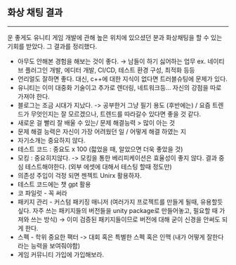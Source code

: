 ## 화상 채팅 결과

---

운 좋게도 유니티 게임 개발에 관해 높은 위치에 있으셨던 분과 화상채팅을 할 수 있는 기회를 받았다. 그 결과를 정리했다.

- 아무도 안해본 경험을 해보는 것이 좋다. → 남들이 하기 싫어하는 업무 ex. 네이티브 플러그인 개발, 에디터 개발, CI/CD, 테스트 환경 구성, 최적화 등등
- 언리얼도 잘하면 좋다. 대신, c++에 대한 지식이 없다면 트러블슈팅에 문제가 있다.
- 유니티는 이미 대중화 기술이고 추가로 렌더링, 네트워크등… 자신의 강점을 따로 가져야 한다.
- 블로그는 조금 시대가 지났다. -> 공부한거 그냥 필기 용도 (후반에는) / 요즘 트렌드가 무엇인지는 잘 모르겠으나, 트렌드를 따라갈수 있다면 좋을 것 같다.
- 새로운 걸 빨리 잘 배울 수 있는/ 문제 해결능력 > 많이 아는 것
- 문제 해결 능력은 자신이 가장 어려웠던 일 / 어떻게 해결 하였는 지
- 자기소개는 중요하지 않다.
- 테스트 코드 : 중요도 x 100 (젋었을 때, 알았으면 더욱 좋았을 것)
- 모킹 : 중요히지않다. -> 모킹을 통한 베리피케이션은 효율성이 좋지 않다. 결과 중심 테스트해야한다. (외부 에셋에 대해서 테스팅 할때 정도만)
- 의존성 주입이 걱정 되면 젠젝트 Unirx 활용하자.
- 테스트 코드에는 챗 gpt 활용
- 코 파일럿 - 꼭 써라
- 패키지 관리 - 커스텀 패키징 매니저 (여러가지 프로젝트를 만들게 될때, 유용할듯 싶다. 자주 쓰는 패키지들의 버전들을 unity package로 만들어놓고, 필요할 때 가져와 쓰는 방식) → 이미 검증된 패키지들이므로 버전에 대해 굳이 신경을 안써도 되게 한다.
- 스펙 - 학위 중요한 팩터 -> 대회 혹은 특별한 스펙 혹은 인맥 (내가 어떻게 잘한다 라는 능력을 보여줘야함)
- 게임 커뮤니티 가입에 가입해보라.
